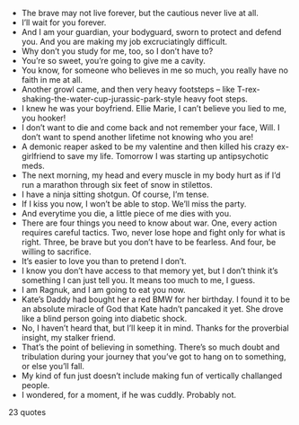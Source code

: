  - The brave may not live forever, but the cautious never live at all.
 - I’ll wait for you forever.
 - And I am your guardian, your bodyguard, sworn to protect and defend you. And you are making my job excruciatingly difficult.
 - Why don’t you study for me, too, so I don’t have to?
 - You’re so sweet, you’re going to give me a cavity.
 - You know, for someone who believes in me so much, you really have no faith in me at all.
 - Another growl came, and then very heavy footsteps – like T-rex-shaking-the-water-cup-jurassic-park-style heavy foot steps.
 - I knew he was your boyfriend. Ellie Marie, I can’t believe you lied to me, you hooker!
 - I don’t want to die and come back and not remember your face, Will. I don’t want to spend another lifetime not knowing who you are!
 - A demonic reaper asked to be my valentine and then killed his crazy ex-girlfriend to save my life. Tomorrow I was starting up antipsychotic meds.
 - The next morning, my head and every muscle in my body hurt as if I’d run a marathon through six feet of snow in stilettos.
 - I have a ninja sitting shotgun. Of course, I’m tense.
 - If I kiss you now, I won’t be able to stop. We’ll miss the party.
 - And everytime you die, a little piece of me dies with you.
 - There are four things you need to know about war. One, every action requires careful tactics. Two, never lose hope and fight only for what is right. Three, be brave but you don’t have to be fearless. And four, be willing to sacrifice.
 - It’s easier to love you than to pretend I don’t.
 - I know you don’t have access to that memory yet, but I don’t think it’s something I can just tell you. It means too much to me, I guess.
 - I am Ragnuk, and I am going to eat you now.
 - Kate’s Daddy had bought her a red BMW for her birthday. I found it to be an absolute miracle of God that Kate hadn’t pancaked it yet. She drove like a blind person going into diabetic shock.
 - No, I haven’t heard that, but I’ll keep it in mind. Thanks for the proverbial insight, my stalker friend.
 - That’s the point of believing in something. There’s so much doubt and tribulation during your journey that you’ve got to hang on to something, or else you’ll fall.
 - My kind of fun just doesn’t include making fun of vertically challanged people.
 - I wondered, for a moment, if he was cuddly. Probably not.

23 quotes